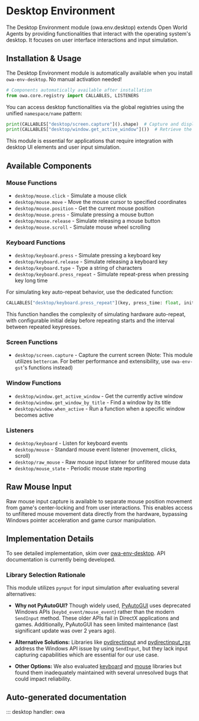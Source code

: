 # Desktop Environment

The Desktop Environment module (owa.env.desktop) extends Open World Agents by providing functionalities that interact with the operating system's desktop. It focuses on user interface interactions and input simulation.

## Installation & Usage

The Desktop Environment module is automatically available when you install `owa-env-desktop`. No manual activation needed!

```python
# Components automatically available after installation
from owa.core.registry import CALLABLES, LISTENERS
```

You can access desktop functionalities via the global registries using the unified `namespace/name` pattern:

```python
print(CALLABLES["desktop/screen.capture"]().shape)  # Capture and display screen dimensions
print(CALLABLES["desktop/window.get_active_window"]())  # Retrieve the active window
```

This module is essential for applications that require integration with desktop UI elements and user input simulation.

## Available Components

### Mouse Functions
- `desktop/mouse.click` - Simulate a mouse click
- `desktop/mouse.move` - Move the mouse cursor to specified coordinates
- `desktop/mouse.position` - Get the current mouse position
- `desktop/mouse.press` - Simulate pressing a mouse button
- `desktop/mouse.release` - Simulate releasing a mouse button
- `desktop/mouse.scroll` - Simulate mouse wheel scrolling

### Keyboard Functions
- `desktop/keyboard.press` - Simulate pressing a keyboard key
- `desktop/keyboard.release` - Simulate releasing a keyboard key
- `desktop/keyboard.type` - Type a string of characters
- `desktop/keyboard.press_repeat` - Simulate repeat-press when pressing key long time

For simulating key auto-repeat behavior, use the dedicated function:

```python
CALLABLES["desktop/keyboard.press_repeat"](key, press_time: float, initial_delay: float = 0.5, repeat_delay: float = 0.033)
```

This function handles the complexity of simulating hardware auto-repeat, with configurable initial delay before repeating starts and the interval between repeated keypresses.

### Screen Functions
- `desktop/screen.capture` - Capture the current screen (Note: This module utilizes `bettercam`. For better performance and extensibility, use `owa-env-gst`'s functions instead)

### Window Functions
- `desktop/window.get_active_window` - Get the currently active window
- `desktop/window.get_window_by_title` - Find a window by its title
- `desktop/window.when_active` - Run a function when a specific window becomes active

### Listeners
- `desktop/keyboard` - Listen for keyboard events
- `desktop/mouse` - Standard mouse event listener (movement, clicks, scroll)
- `desktop/raw_mouse` - Raw mouse input listener for unfiltered mouse data
- `desktop/mouse_state` - Periodic mouse state reporting

## Raw Mouse Input

Raw mouse input capture is available to separate mouse position movement from game's center-locking and from user interactions. This enables access to unfiltered mouse movement data directly from the hardware, bypassing Windows pointer acceleration and game cursor manipulation.

## Implementation Details

To see detailed implementation, skim over [owa-env-desktop](https://github.com/open-world-agents/open-world-agents/tree/main/projects/owa-env-desktop). API documentation is currently being developed.

### Library Selection Rationale
This module utilizes `pynput` for input simulation after evaluating several alternatives:

- **Why not PyAutoGUI?** Though widely used, [PyAutoGUI](https://github.com/asweigart/pyautogui) uses deprecated Windows APIs (`keybd_event/mouse_event`) rather than the modern `SendInput` method. These older APIs fail in DirectX applications and games. Additionally, PyAutoGUI has seen limited maintenance (last significant update was over 2 years ago).

- **Alternative Solutions:** Libraries like [pydirectinput](https://github.com/learncodebygaming/pydirectinput) and [pydirectinput_rgx](https://github.com/ReggX/pydirectinput_rgx) address the Windows API issue by using `SendInput`, but they lack input capturing capabilities which are essential for our use case.

- **Other Options:** We also evaluated [keyboard](https://github.com/boppreh/keyboard) and [mouse](https://github.com/boppreh/mouse) libraries but found them inadequately maintained with several unresolved bugs that could impact reliability.

## Auto-generated documentation

::: desktop
    handler: owa